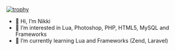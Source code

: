 [![trophy](https://github-profile-trophy.vercel.app/?username=TzuyuDev&theme=onedark)](https://github.com/ryo-ma/github-profile-trophy)

- 👋 Hi, I’m Nikki
- 👀 I’m interested in Lua, Photoshop, PHP, HTML5, MySQL and Frameworks
- 🌱 I’m currently learning Lua and Frameworks (Zend, Laravel)

<!---
TzuyuDev/TzuyuDev is a ✨ special ✨ repository because its `README.md` (this file) appears on your GitHub profile.
You can click the Preview link to take a look at your changes.
--->
